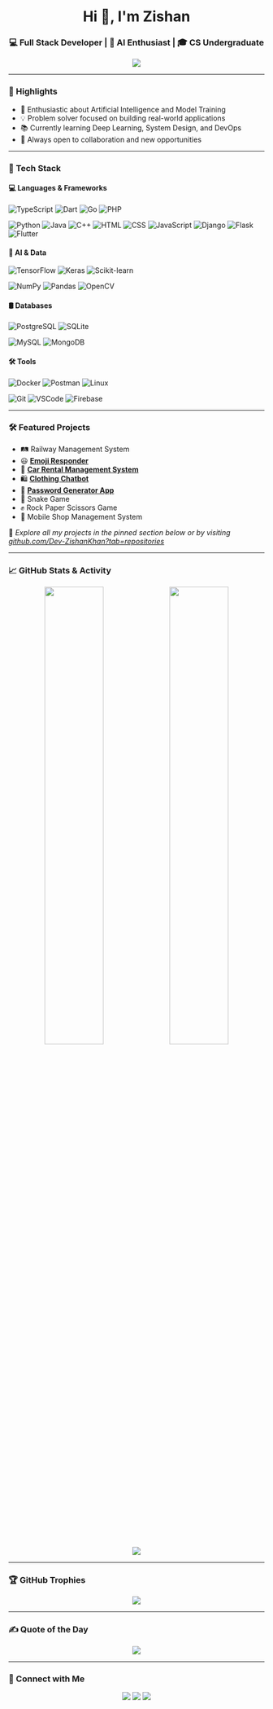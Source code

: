 <h1 align="center">Hi 👋, I'm Zishan</h1>
<h3 align="center">💻 Full Stack Developer | 🤖 AI Enthusiast | 🎓 CS Undergraduate</h3>

<p align="center">
  <img src="https://readme-typing-svg.herokuapp.com?font=Fira+Code&size=22&pause=1000&center=true&vCenter=true&width=500&lines=Welcome+to+my+GitHub!;Full+Stack+Developer+%7C+AI+Explorer;Passionate+about+learning+and+building" />
</p>

---

### 🚀 Highlights

- 🧠 Enthusiastic about Artificial Intelligence and Model Training
- 💡 Problem solver focused on building real-world applications
- 📚 Currently learning Deep Learning, System Design, and DevOps
- 🤝 Always open to collaboration and new opportunities

---

### 🔧 Tech Stack

#### 💻 Languages & Frameworks
![TypeScript](https://img.shields.io/badge/TypeScript-3178C6?style=flat&logo=typescript&logoColor=white)
![Dart](https://img.shields.io/badge/Dart-0175C2?style=flat&logo=dart&logoColor=white)
![Go](https://img.shields.io/badge/Go-00ADD8?style=flat&logo=go&logoColor=white)
![PHP](https://img.shields.io/badge/PHP-777BB4?style=flat&logo=php&logoColor=white)

![Python](https://img.shields.io/badge/Python-3776AB?style=flat&logo=python&logoColor=white)
![Java](https://img.shields.io/badge/Java-007396?style=flat&logo=java&logoColor=white)
![C++](https://img.shields.io/badge/C++-00599C?style=flat&logo=cplusplus&logoColor=white)
![HTML](https://img.shields.io/badge/HTML5-E34F26?style=flat&logo=html&logoColor=white)
![CSS](https://img.shields.io/badge/CSS3-1572B6?style=flat&logo=css&logoColor=white)
![JavaScript](https://img.shields.io/badge/JavaScript-F7DF1E?style=flat&logo=javascript&logoColor=black)
![Django](https://img.shields.io/badge/Django-092E20?style=flat&logo=django&logoColor=white)
![Flask](https://img.shields.io/badge/Flask-000000?style=flat&logo=flask&logoColor=white)
![Flutter](https://img.shields.io/badge/Flutter-02569B?style=flat&logo=flutter&logoColor=white)

#### 🧠 AI & Data
![TensorFlow](https://img.shields.io/badge/TensorFlow-FF6F00?style=flat&logo=tensorflow&logoColor=white)
![Keras](https://img.shields.io/badge/Keras-D00000?style=flat&logo=keras&logoColor=white)
![Scikit-learn](https://img.shields.io/badge/Scikit--learn-F7931E?style=flat&logo=scikit-learn&logoColor=white)

![NumPy](https://img.shields.io/badge/NumPy-013243?style=flat&logo=numpy)
![Pandas](https://img.shields.io/badge/Pandas-150458?style=flat&logo=pandas&logoColor=white)
![OpenCV](https://img.shields.io/badge/OpenCV-5C3EE8?style=flat&logo=opencv)

#### 🛢️ Databases
![PostgreSQL](https://img.shields.io/badge/PostgreSQL-336791?style=flat&logo=postgresql&logoColor=white)
![SQLite](https://img.shields.io/badge/SQLite-003B57?style=flat&logo=sqlite&logoColor=white)

![MySQL](https://img.shields.io/badge/MySQL-4479A1?style=flat&logo=mysql&logoColor=white)
![MongoDB](https://img.shields.io/badge/MongoDB-47A248?style=flat&logo=mongodb&logoColor=white)

#### 🛠️ Tools
![Docker](https://img.shields.io/badge/Docker-2496ED?style=flat&logo=docker&logoColor=white)
![Postman](https://img.shields.io/badge/Postman-FF6C37?style=flat&logo=postman&logoColor=white)
![Linux](https://img.shields.io/badge/Linux-FCC624?style=flat&logo=linux&logoColor=black)

![Git](https://img.shields.io/badge/Git-F05032?style=flat&logo=git)
![VSCode](https://img.shields.io/badge/VS%20Code-007ACC?style=flat&logo=visual-studio-code)
![Firebase](https://img.shields.io/badge/Firebase-FFCA28?style=flat&logo=firebase)

---

### 🛠️ Featured Projects

- 🛤️ Railway Management System
- 😃 [**Emoji Responder**](https://github.com/Dev-ZishanKhan/Emoji-Responder)
- 🚗 [**Car Rental Management System**](https://github.com/Dev-ZishanKhan/Car-Rental-System-GUI)  
- 🛍️ [**Clothing Chatbot**](https://github.com/Dev-ZishanKhan/Clothing-Chatbot)  
- 🔐 [**Password Generator App**](https://github.com/Dev-ZishanKhan/password-generator)  
- 🐍 Snake Game  
- ✊ Rock Paper Scissors Game  
- 📱 Mobile Shop Management System  

📌 _Explore all my projects in the pinned section below or by visiting [github.com/Dev-ZishanKhan?tab=repositories](https://github.com/Dev-ZishanKhan?tab=repositories)_

---

### 📈 GitHub Stats & Activity

<p align="center">
  <img width="48%" src="https://github-readme-stats.vercel.app/api?username=Dev-ZishanKhan&show_icons=true&theme=tokyonight" />
  <img width="48%" src="https://github-readme-streak-stats.herokuapp.com/?user=Dev-ZishanKhan&theme=tokyonight" />
</p>

<p align="center">
  <img src="https://github-profile-summary-cards.vercel.app/api/cards/profile-details?username=Dev-ZishanKhan&theme=tokyonight" />
</p>

---

### 🏆 GitHub Trophies

<p align="center">
  <img src="https://github-profile-trophy.vercel.app/?username=Dev-ZishanKhan&theme=tokyonight&column=7&no-frame=true"/>
</p>

---

### ✍️ Quote of the Day

<p align="center">
  <img src="https://quotes-github-readme.vercel.app/api?type=horizontal&theme=tokyonight" />
</p>

---

### 🤝 Connect with Me

<p align="center">
  <a href="mailto:zishancoderxx@gmail.com"><img src="https://img.shields.io/badge/Gmail-D14836?style=for-the-badge&logo=gmail&logoColor=white"></a>
  <a href="https://linkedin.com/in/zishan-coderx-048483370"><img src="https://img.shields.io/badge/LinkedIn-blue?style=for-the-badge&logo=linkedin&logoColor=white"></a>
  <a href="https://github.com/Dev-ZishanKhan"><img src="https://img.shields.io/badge/GitHub-000?style=for-the-badge&logo=github&logoColor=white"></a>
</p>

